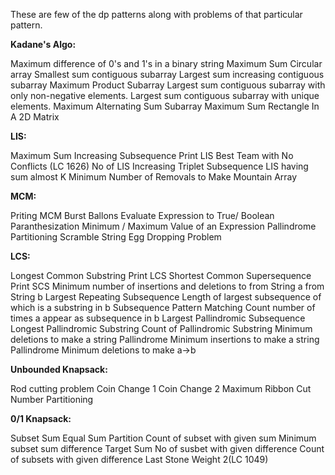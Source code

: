 These are few of the dp patterns along with problems of that particular pattern.

**Kadane's Algo:**

Maximum difference of 0's and 1's in a binary string
Maximum Sum Circular array
Smallest sum contiguous subarray
Largest sum increasing contiguous subarray
Maximum Product Subarray
Largest sum contiguous subarray with only non-negative elements.
Largest sum contiguous subarray with unique elements.
Maximum Alternating Sum Subarray
Maximum Sum Rectangle In A 2D Matrix

**LIS:**

Maximum Sum Increasing Subsequence
Print LIS
Best Team with No Conflicts (LC 1626)
No of LIS
Increasing Triplet Subsequence
LIS having sum almost K
Minimum Number of Removals to Make Mountain Array

**MCM:**

Priting MCM
Burst Ballons
Evaluate Expression to True/ Boolean Paranthesization
Minimum / Maximum Value of an Expression
Pallindrome Partitioning
Scramble String
Egg Dropping Problem

**LCS:**

Longest Common Substring
Print LCS
Shortest Common Supersequence
Print SCS
Minimum number of insertions and deletions to from String a from String b
Largest Repeating Subsequence
Length of largest subsequence of which is a substring in b
Subsequence Pattern Matching
Count number of times a appear as subsequence in b
Largest Pallindromic Subsequence
Longest Pallindromic Substring
Count of Pallindromic Substring
Minimum deletions to make a string Pallindrome
Minimum insertions to make a string Pallindrome
Minimum deletions to make a->b

**Unbounded Knapsack:**

Rod cutting problem
Coin Change 1
Coin Change 2
Maximum Ribbon Cut
Number Partitioning

**0/1 Knapsack:**

Subset Sum
Equal Sum Partition
Count of subset with given sum
Minimum subset sum difference
Target Sum
No of susbet with given difference
Count of subsets with given difference
Last Stone Weight 2(LC 1049)
